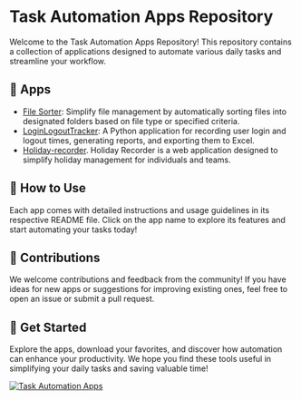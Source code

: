 # Task Automation Apps Repository

Welcome to the Task Automation Apps Repository! This repository contains a collection of applications designed to automate various daily tasks and streamline your workflow.

## 🚀 Apps

- [File Sorter](tasks/file-sorter/files-sorter.md): Simplify file management by automatically sorting files into designated folders based on file type or specified criteria.
- [LoginLogoutTracker](https://github.com/ajmalrasouli/Task-Automation-Apps/blob/master/tasks/LogTracker/logtracker.md): A Python application for recording user login and logout times, generating reports, and exporting them to Excel.
- [Holiday-recorder](https://github.com/ajmalrasouli/Task-Automation-Apps/blob/master/tasks/holiday-recorder/holiday.md). Holiday Recorder is a web application designed to simplify holiday management for individuals and teams. 

## 📖 How to Use

Each app comes with detailed instructions and usage guidelines in its respective README file. Click on the app name to explore its features and start automating your tasks today!

## 🌟 Contributions

We welcome contributions and feedback from the community! If you have ideas for new apps or suggestions for improving existing ones, feel free to open an issue or submit a pull request.

## 🚀 Get Started

Explore the apps, download your favorites, and discover how automation can enhance your productivity. We hope you find these tools useful in simplifying your daily tasks and saving valuable time!

[![Task Automation Apps](https://img.shields.io/badge/Task%20Automation-Apps-green)](https://github.com/ajmalrasouli/Task-Automation-Apps)
